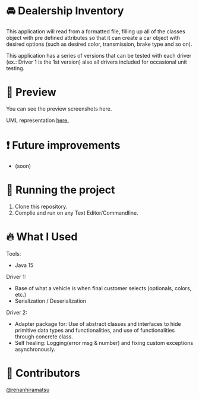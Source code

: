 # 🚘 Dealership Inventory
This application will read from a formatted file, filling up all of the classes object with pre defined attributes
so that it can create a car object with desired options (such as desired color, transmission, brake type and so on).

This application has a series of versions that can be tested with each driver (ex.: Driver 1 is the 1st version) also all drivers included for occasional unit testing.
# 📱 Preview
You can see the preview screenshots here.

UML representation [here.](https://drive.google.com/file/d/11MSicEs0mdqDUw4VVpePyH6A5ArxUSOQ/view?usp=sharing)

# ❗ Future improvements
- (soon)
# 🔧 Running the project
1. Clone this repository.
2. Complie and run on any Text Editor/Commandline.

# 🔥 What I Used
Tools:
- Java 15

Driver 1:
- Base of what a vehicle is when final customer selects (optionals, colors, etc.)
- Serialization / Deserialization


Driver 2:
- Adapter package for:
  Use of abstract classes and interfaces to hide primitive data types and functionalities, and use of functionalities through concrete class.
- Self healing:
  Logging(error msg & number) and fixing custom exceptions asynchronously.


# 👨 Contributors
[@renanhiramatsu](https://www.linkedin.com/in/renan-hiramatsu-83583216a/)
